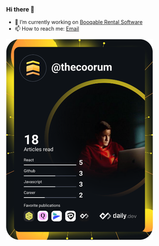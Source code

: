 ### Hi there 👋

- 🔭 I’m currently working on [Booqable Rental Software](https://booqable.com)
- 📫 How to reach me: [Email](mailto:coorum.y@gmail.com)

<a href="https://app.daily.dev/thecoorum"><img src="https://github.com/thecoorum/thecoorum/blob/master/devcard.svg" width="400" alt="Yaroslav Vovchenko Dev Card"/></a>
